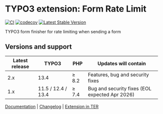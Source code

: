 # TYPO3 extension: Form Rate Limit

[![CI](https://github.com/brotkrueml/typo3-form-rate-limit/actions/workflows/ci.yml/badge.svg)](https://github.com/brotkrueml/typo3-form-rate-limit/actions/workflows/ci.yml)
[![codecov](https://codecov.io/gh/brotkrueml/typo3-form-rate-limit/graph/badge.svg?token=W3BRY34FWC)](https://codecov.io/gh/brotkrueml/typo3-form-rate-limit)
[![Latest Stable Version](https://img.shields.io/packagist/v/brotkrueml/typo3-form-rate-limit.svg?label=stable)](https://packagist.org/packages/brotkrueml/typo3-form-rate-limit)

TYPO3 form finisher for rate limiting when sending a form

## Versions and support

| Latest release | TYPO3              | PHP   | Updates will contain                           |
|----------------|--------------------|-------|------------------------------------------------|
| 2.x            | 13.4               | ≥ 8.2 | Features, bug and security fixes               |
| 1.x            | 11.5 / 12.4 / 13.4 | ≥ 7.4 | Bug and security fixes (EOL expected Apr 2026) |

[Documentation](https://docs.typo3.org/p/brotkrueml/typo3-form-rate-limit/main/en-us/) |
[Changelog](https://github.com/brotkrueml/typo3-form-rate-limit/blob/main/CHANGELOG.md) |
[Extension in TER](https://extensions.typo3.org/extension/form_rate_limit)
